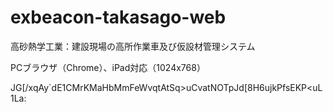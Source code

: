 # exbeacon-takasago-web
高砂熱学工業：建設現場の高所作業車及び仮設材管理システム

PCブラウザ（Chrome）、iPad対応（1024x768）

JG[/xqAy`dE1CMrKMaHbMmFeWvqtAtSq>uCvatNOTpJd[8H6ujkPfsEKP<uL1La:


